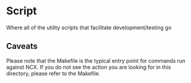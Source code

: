 # Script
Where all of the utility scripts that facilitate development/testing go

## Caveats
Please note that the Makefile is the typical entry point for commands run against NCX. If you do not see the action you are looking for in this directory, please refer to the Makefile.